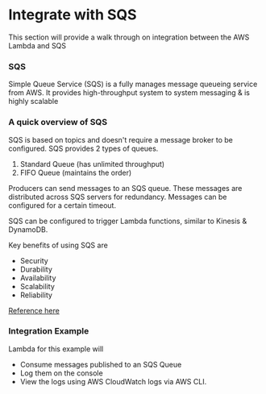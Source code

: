 # Integrate with SQS
This section will provide a walk through on integration between the AWS Lambda and SQS

### SQS
Simple Queue Service (SQS) is a fully manages message queueing service from AWS. It provides high-throughput system to
system messaging & is highly scalable

### A quick overview of SQS
SQS is based on topics and doesn't require a message broker to be configured. SQS provides 2 types of queues.
1. Standard Queue (has unlimited throughput)
2. FIFO Queue (maintains the order)

Producers can send messages to an SQS queue. These messages are distributed across SQS servers for redundancy. Messages
can be configured for a certain timeout.

SQS can be configured to trigger Lambda functions, similar to Kinesis & DynamoDB.

Key benefits of using SQS are
- Security
- Durability
- Availability
- Scalability
- Reliability

[Reference here](https://docs.aws.amazon.com/AWSSimpleQueueService/latest/SQSDeveloperGuide/welcome.html)

### Integration Example
Lambda for this example will 
- Consume messages published to an SQS Queue 
- Log them on the console
- View the logs using AWS CloudWatch logs via AWS CLI.